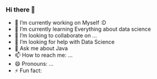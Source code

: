### Hi there 👋



- 🔭 I’m currently working on Myself :D
- 🌱 I’m currently learning Everything about data science
- 👯 I’m looking to collaborate on ...
- 🤔 I’m looking for help with Data Science
- 💬 Ask me about Java
- 📫 How to reach me: ...
- 😄 Pronouns: ...
- ⚡ Fun fact: 
